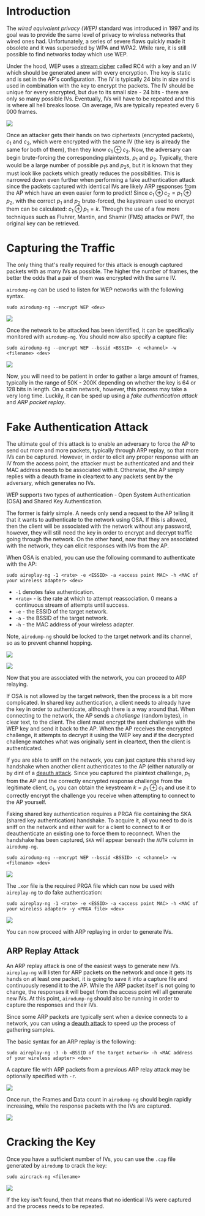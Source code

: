 # Introduction
The *wired equivalent privacy (WEP)* standard was introduced in 1997 and its goal was to provide the same level of privacy to wireless networks that wired ones had. Unfortunately, a series of severe flaws quickly made it obsolete and it was superseded by WPA and WPA2. While rare, it is still possible to find networks today which use WEP. 

Under the hood, WEP uses a [stream cipher](../../Cryptography/Stream%20Ciphers/README.md) called RC4 with a key and an IV which should be generated anew with every encryption. The key is static and is set in the AP's configuration. The IV is typically 24 bits in size and is used in combination with the key to encrypt the packets. The IV should be unique for every encrypted, but due to its small size - 24 bits - there are only so many possible IVs. Eventually, IVs will have to be repeated and this is where all hell breaks loose. On average, IVs are typically repeated every 6 000 frames.

![](Resources/Images/WEP_RC4.png)

Once an attacker gets their hands on two ciphertexts (encrypted packets), $c_1$ and $c_2$, which were encrypted with the same IV (the key is already the same for both of them), then they know $c_1 \oplus c_2$. Now, the adversary can begin brute-forcing the corresponding plaintexts, $p_1$ and $p_2$. Typically, there would be a large number of possible $p_1$s and $p_2$s, but it is known that they must look like packets which greatly reduces the possibilities. This is narrowed down even further when performing a fake authentication attack since the packets captured with identical IVs are likely ARP responses from the AP which have an even easier form to predict! 
 Since $c_1 \oplus c_2 = p_1 \oplus p_2$, with the correct $p_1$ and $p_2$ brute-forced, the keystream used to encrypt them can be calculated: $c_1 \oplus p_1 = k$. Through the use of a few more techniques such as Fluhrer, Mantin, and Shamir (FMS) attacks or PWT, the original key can be retrieved.

# Capturing the Traffic
The only thing that's really required for this attack is enough captured packets with as many IVs as possible. The higher the number of frames, the better the odds that a pair of them was encrypted with the same IV.

`airodump-ng` can be used to listen for WEP networks with the following syntax.
```
sudo airodump-ng --encrypt WEP <dev>
```

![](Resources/Images/WEP_airodumpg_monitor_wep_networks.png)

Once the network to be attacked has been identified, it can be specifically monitored with `airodump-ng`. You should now also specify a capture file:
```
sudo airodump-ng --encrypt WEP --bssid <BSSID> -c <channel> -w <filename> <dev>
```

![](Resources/Images/WEP_monitor_specific_network.png)

Now, you will need to be patient in order to gather a large amount of frames, typically in the range of 50K - 200K depending on whether the key is 64 or 128 bits in length. On a calm network, however, this process may take a very long time. Luckily, it can be sped up using a *fake authentication attack* and *ARP packet replay*.

# Fake Authentication Attack
The ultimate goal of this attack is to enable an adversary to force the AP to send out more and more packets, typically through ARP replay, so that more IVs can be captured. However, in order to elicit any proper response with an IV from the access point, the attacker must be authenticated and and their MAC address needs to be associated with it. Otherwise, the AP simply replies with a deauth frame in cleartext to any packets sent by the adversary, which generates no IVs.

WEP supports two types of authentication - Open System Authentication (OSA) and Shared Key Authentication. 

The former is fairly simple. A needs only send a request to the AP telling it that it wants to authenticate to the network using OSA. If this is allowed, then the client will be associated with the network without any password, however, they will still need the key in order to encrypt and decrypt traffic going through the network. On the other hand, now that they are associated with the network, they can elicit responses with IVs from the AP.

When OSA is enabled, you can use the following command to authenticate with the AP:
```
sudo aireplay-ng -1 <rate> -e <ESSID> -a <access point MAC> -h <MAC of your wireless adapter> <dev>
```

- `-1` denotes fake authentication.
- `<rate>` - is the rate at which to attempt reassociation. 0 means a continuous stream of attempts until success.
- `-e` - the ESSID of the target network.
- `-a` - the BSSID of the target network.
- `-h` - the MAC address of your wireless adapter.

Note, `airodump-ng` should be locked to the target network and its channel, so as to prevent channel hopping.

![](Resources/Images/WEP_fake_auth_open_success.png)

![](Resources/Images/WEP_airodump_fake_auth_open_success.png)

Now that you are associated with the network, you can proceed to ARP relaying.

If OSA is not allowed by the target network, then the process is a bit more complicated. In shared key authentication, a client needs to already have the key in order to authenticate, although there is a way around that. When connecting to the network, the AP sends a *challenge* (random bytes), in clear text, to the client. The client must encrypt the sent challenge with the WEP key and send it back to the AP. When the AP receives the encrypted challenge, it attempts to decrypt it using the WEP key and if the decrypted challenge matches what was originally sent in cleartext, then the client is authenticated.

If you are able to sniff on the network, you can just capture this shared key handshake when another client authenticates to the AP (either naturally or by dint of a [deauth attack](Deauth%20Attack.md). Since you captured the plaintext challenge, $p_1$ from the AP and the correctly encrypted response challenge from the legitimate client, $c_1$, you can obtain the keystream $k = p_1 \oplus c_1$ and use it to correctly encrypt the challenge you receive when attempting to connect to the AP yourself.

Faking shared key authentication requires a PRGA file containing the SKA (shared key authentication) handshake. To acquire it, all you need to do is sniff on the network and either wait for a client to connect to it or deauthenticate an existing one to force them to reconnect. When the handshake has been captured, `SKA` will appear beneath the `AUTH` column in `airodump-ng`.
```
sudo airodump-ng --encrypt WEP --bssid <BSSID> -c <channel> -w <filename> <dev>
```

![](Resources/Images/WEP_capture_ska.png)

The `.xor` file is the required PRGA file which can now be used with `aireplay-ng` to do fake authentication:
```
sudo aireplay-ng -1 <rate> -e <ESSID> -a <access point MAC> -h <MAC of your wireless adapter> -y <PRGA file> <dev>
```

![](Resources/Images/WEP_fake_auth_ska_success.png)

You can now proceed with ARP replaying in order to generate IVs.

## ARP Replay Attack
An ARP replay attack is one of the easiest ways to generate new IVs. `aireplay-ng` will listen for ARP packets on the network and once it gets its hands on at least one packet, it is going to save it into a capture file and continuously resend it to the AP. While the ARP packet itself is not going to change, the responses it will beget from the access point will all generate new IVs. At this point, `airodump-ng` should also be running in order to capture the responses and their IVs. 

Since some ARP packets are typically sent when a device connects to a network, you can using a [deauth attack](Deauth%20Attack.md) to speed up the process of gathering samples.

The basic syntax for an ARP replay is the following:
```
sudo aireplay-ng -3 -b <BSSID of the target network> -h <MAC address of your wireless adapter> <dev>
```

A capture file with ARP packets from a previous ARP relay attack may be optionally specified with `-r`.

![](Resources/Images/WEP_aireplay_arp_replay.png)

Once run, the Frames and Data count in `airodump-ng` should begin rapidly increasing, while the response packets with the IVs are captured.

![](Resources/Images/WEP_airodump_arp_replay.png)

# Cracking the Key
Once you have a sufficient number of IVs, you can use the `.cap` file generated by `airodump` to crack the key:
```
sudo aircrack-ng <filename>
```

![](Resources/Images/WEP_aircrack_crack_key.png)

If the key isn't found, then that means that no identical IVs were captured and the process needs to be repeated.